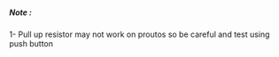







##### Note :
1- Pull up resistor may not work on proutos so be careful and test using push button 